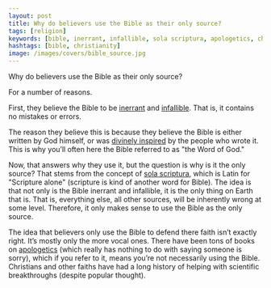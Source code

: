 ```yaml
---
layout: post
title: Why do believers use the Bible as their only source?
tags: [religion]
keywords: [bible, inerrant, infallible, sola scriptura, apologetics, church, god, christian, christianity]
hashtags: [bible, christianity]
image: /images/covers/bible_source.jpg
---
```


Why do believers use the Bible as their only source?

For a number of reasons.

First, they believe the Bible to be [inerrant](https://en.wikipedia.org/wiki/Biblical_inerrancy) and [infallible](https://en.wikipedia.org/wiki/Biblical_infallibility). That is, it contains no mistakes or errors.

The reason they believe this is because they believe the Bible is either written by God himself, or was [divinely inspired](https://en.wikipedia.org/wiki/Biblical_inspiration) by the people who wrote it. This is why you’ll often here the Bible referred to as "the Word of God."

Now, that answers why they use it, but the question is why is it the only source? That stems from the concept of [sola scriptura](https://en.wikipedia.org/wiki/Sola_scriptura), which is Latin for "Scripture alone" (scripture is kind of another word for Bible). The idea is that not only is the Bible inerrant and infallible, it is the only thing on Earth that is. That is, everything else, all other sources, will be inherently wrong at some level. Therefore, it only makes sense to use the Bible as the only source.

The idea that believers only use the Bible to defend there faith isn’t exactly right. It’s mostly only the more vocal ones. There have been tons of books on [apologetics](https://en.wikipedia.org/wiki/Apologetics) (which really has nothing to do with saying someone is sorry), which if you refer to it, means you’re not necessarily using the Bible. Christians and other faiths have had a long history of helping with scientific breakthroughs (despite popular thought).